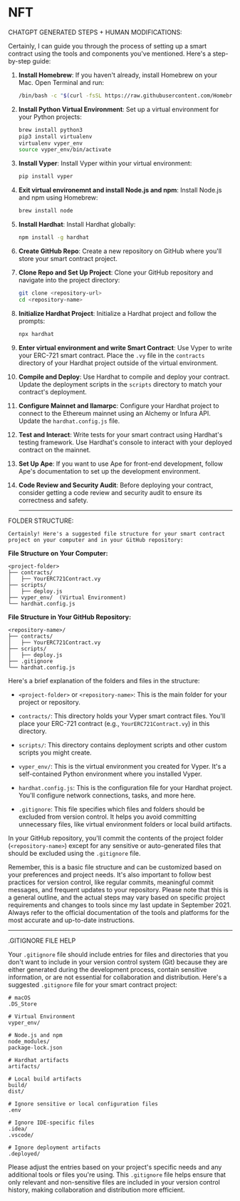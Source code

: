# NFT
CHATGPT GENERATED STEPS + HUMAN MODIFICATIONS:

Certainly, I can guide you through the process of setting up a smart contract using the tools and components you've mentioned. Here's a step-by-step guide:

1. **Install Homebrew**:
   If you haven't already, install Homebrew on your Mac. Open Terminal and run:
   ```bash
   /bin/bash -c "$(curl -fsSL https://raw.githubusercontent.com/Homebrew/install/HEAD/install.sh)"
   ```

2. **Install Python Virtual Environment**:
   Set up a virtual environment for your Python projects:
   ```bash
   brew install python3
   pip3 install virtualenv
   virtualenv vyper_env
   source vyper_env/bin/activate
   ```

3. **Install Vyper**:
   Install Vyper within your virtual environment:
   ```bash
   pip install vyper
   ```

4. **Exit virtual environemnt and install Node.js and npm**:
   Install Node.js and npm using Homebrew:
   ```bash
   brew install node
   ```

5. **Install Hardhat**:
   Install Hardhat globally:
   ```bash
   npm install -g hardhat
   ```

6. **Create GitHub Repo**:
   Create a new repository on GitHub where you'll store your smart contract project.

7. **Clone Repo and Set Up Project**:
   Clone your GitHub repository and navigate into the project directory:
   ```bash
   git clone <repository-url>
   cd <repository-name>
   ```

8. **Initialize Hardhat Project**:
   Initialize a Hardhat project and follow the prompts:
   ```bash
   npx hardhat
   ```

9. **Enter virtual environment and write Smart Contract**:
   Use Vyper to write your ERC-721 smart contract. Place the `.vy` file in the `contracts` directory of your Hardhat project outside of the virtual environment.

10. **Compile and Deploy**:
    Use Hardhat to compile and deploy your contract. Update the deployment scripts in the `scripts` directory to match your contract's deployment.

11. **Configure Mainnet and llamarpc**:
    Configure your Hardhat project to connect to the Ethereum mainnet using an Alchemy or Infura API. Update the `hardhat.config.js` file.

12. **Test and Interact**:
    Write tests for your smart contract using Hardhat's testing framework. Use Hardhat's console to interact with your deployed contract on the mainnet.

13. **Set Up Ape**:
    If you want to use Ape for front-end development, follow Ape's documentation to set up the development environment.

14. **Code Review and Security Audit**:
    Before deploying your contract, consider getting a code review and security audit to ensure its correctness and safety.

    ----------------------------------------------------

FOLDER STRUCTURE:

    Certainly! Here's a suggested file structure for your smart contract project on your computer and in your GitHub repository:

**File Structure on Your Computer:**
```
<project-folder>
├── contracts/
│   ├── YourERC721Contract.vy
├── scripts/
│   ├── deploy.js
├── vyper_env/  (Virtual Environment)
└── hardhat.config.js
```

**File Structure in Your GitHub Repository:**
```
<repository-name>/
├── contracts/
│   ├── YourERC721Contract.vy
├── scripts/
│   ├── deploy.js
├── .gitignore
└── hardhat.config.js
```

Here's a brief explanation of the folders and files in the structure:

- `<project-folder>` or `<repository-name>`: This is the main folder for your project or repository.

- `contracts/`: This directory holds your Vyper smart contract files. You'll place your ERC-721 contract (e.g., `YourERC721Contract.vy`) in this directory.

- `scripts/`: This directory contains deployment scripts and other custom scripts you might create.

- `vyper_env/`: This is the virtual environment you created for Vyper. It's a self-contained Python environment where you installed Vyper.

- `hardhat.config.js`: This is the configuration file for your Hardhat project. You'll configure network connections, tasks, and more here.

- `.gitignore`: This file specifies which files and folders should be excluded from version control. It helps you avoid committing unnecessary files, like virtual environment folders or local build artifacts.

In your GitHub repository, you'll commit the contents of the project folder (`<repository-name>`) except for any sensitive or auto-generated files that should be excluded using the `.gitignore` file.

Remember, this is a basic file structure and can be customized based on your preferences and project needs. It's also important to follow best practices for version control, like regular commits, meaningful commit messages, and frequent updates to your repository.
Please note that this is a general outline, and the actual steps may vary based on specific project requirements and changes to tools since my last update in September 2021. Always refer to the official documentation of the tools and platforms for the most accurate and up-to-date instructions.

----------------------------------------------------

.GITIGNORE FILE HELP

Your `.gitignore` file should include entries for files and directories that you don't want to include in your version control system (Git) because they are either generated during the development process, contain sensitive information, or are not essential for collaboration and distribution. Here's a suggested `.gitignore` file for your smart contract project:

```
# macOS
.DS_Store

# Virtual Environment
vyper_env/

# Node.js and npm
node_modules/
package-lock.json

# Hardhat artifacts
artifacts/

# Local build artifacts
build/
dist/

# Ignore sensitive or local configuration files
.env

# Ignore IDE-specific files
.idea/
.vscode/

# Ignore deployment artifacts
.deployed/
```

Please adjust the entries based on your project's specific needs and any additional tools or files you're using. This `.gitignore` file helps ensure that only relevant and non-sensitive files are included in your version control history, making collaboration and distribution more efficient.
